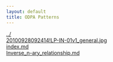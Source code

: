 ```yaml
---
layout: default
title: ODPA Patterns
---
```

  
[../](../)  
[20100928092414!LP-IN-01v1_general.jpg](./20100928092414!LP-IN-01v1_general.jpg)  
[index.md](./index.md)  
[Inverse_n-ary_relationship.md](./Inverse_n-ary_relationship.md)  
